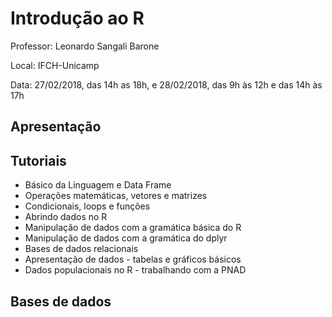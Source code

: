 # Introdução ao R

Professor: Leonardo Sangali Barone

Local: IFCH-Unicamp

Data: 27/02/2018, das 14h as 18h, e 28/02/2018, das 9h às 12h e das 14h às 17h 

## Apresentação

## Tutoriais

- Básico da Linguagem e Data Frame
- Operações matemáticas, vetores e matrizes
- Condicionais, loops e funções
- Abrindo dados no R
- Manipulação de dados com a gramática básica do R
- Manipulação de dados com a gramática do dplyr
- Bases de dados relacionais
- Apresentação de dados - tabelas e gráficos básicos
- Dados populacionais no R - trabalhando com a PNAD

## Bases de dados

